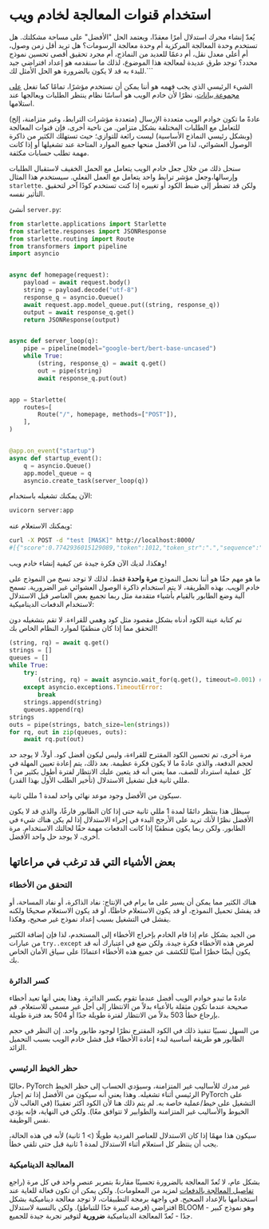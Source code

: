 # استخدام قنوات المعالجة لخادم ويب 

<Tip>

يُعدّ إنشاء محرك استدلال أمرًا معقدًا، ويعتمد الحل "الأفضل" على مساحة مشكلتك. هل تستخدم وحدة المعالجة المركزية أم وحدة معالجة الرسومات؟ هل تريد أقل زمن وصول، أم أعلى معدل نقل، أم دعمًا للعديد من النماذج، أم مجرد تحقيق أقصى تحسين نموذج محدد؟
توجد طرق عديدة لمعالجة هذا الموضوع، لذلك ما سنقدمه هو إعداد افتراضي جيد للبدء به قد لا يكون بالضرورة هو الحل الأمثل لك.```

</Tip> 

الشيء الرئيسي الذي يجب فهمه هو أننا يمكن أن نستخدم مؤشرًا، تمامًا كما تفعل [على مجموعة بيانات](pipeline_tutorial#using-pipelines-on-a-dataset)، نظرًا لأن خادم الويب هو أساسًا نظام ينتظر الطلبات ويعالجها عند استلامها. 

عادةً ما تكون خوادم الويب متعددة الإرسال (متعددة مؤشرات الترابط، وغير متزامنة، إلخ) للتعامل مع الطلبات المختلفة بشكل متزامن. من ناحية أخرى، فإن قنوات المعالجة (وبشكل رئيسي النماذج الأساسية) ليست رائعة للتوازي؛ حيث تستهلك الكثير من ذاكرة الوصول العشوائي، لذا من الأفضل منحها جميع الموارد المتاحة عند تشغيلها أو إذا كانت مهمة تطلب حسابات مكثفة. 

سنحل ذلك من خلال جعل خادم الويب يتعامل مع الحمل الخفيف لاستقبال الطلبات وإرسالها،وجعل مؤشر ترابط واحد يتعامل مع العمل الفعلي. سيستخدم هذا المثال `starlette`. ولكن قد تضطر إلى ضبط الكود أو تغييره إذا كنت تستخدم كودًا آخر لتحقيق التأثير نفسه. 

أنشئ `server.py`: 

```py
from starlette.applications import Starlette
from starlette.responses import JSONResponse
from starlette.routing import Route
from transformers import pipeline
import asyncio


async def homepage(request):
    payload = await request.body()
    string = payload.decode("utf-8")
    response_q = asyncio.Queue()
    await request.app.model_queue.put((string, response_q))
    output = await response_q.get()
    return JSONResponse(output)


async def server_loop(q):
    pipe = pipeline(model="google-bert/bert-base-uncased")
    while True:
        (string, response_q) = await q.get()
        out = pipe(string)
        await response_q.put(out)


app = Starlette(
    routes=[
        Route("/", homepage, methods=["POST"]),
    ],
)


@app.on_event("startup")
async def startup_event():
    q = asyncio.Queue()
    app.model_queue = q
    asyncio.create_task(server_loop(q))
```

الآن يمكنك تشغيله باستخدام: 

```bash
uvicorn server:app
```

ويمكنك الاستعلام عنه: 

```bash
curl -X POST -d "test [MASK]" http://localhost:8000/
#[{"score":0.7742936015129089,"token":1012,"token_str":".","sequence":"test."},...]
```

وهكذا، لديك الآن فكرة جيدة عن كيفية إنشاء خادم ويب! 

ما هو مهم حقًا هو أننا نحمل النموذج **مرة واحدة** فقط، لذلك لا توجد نسخ من النموذج على خادم الويب. بهذه الطريقة، لا يتم استخدام ذاكرة الوصول العشوائي غير الضرورية. تسمح آلية وضع الطابور بالقيام بأشياء متقدمة مثل ربما تجميع بعض العناصر قبل الاستدلال لاستخدام الدفعات الديناميكية: 

<Tip warning={true}>

تم كتابة عينة الكود أدناه بشكل مقصود مثل كود وهمي للقراءة. لا تقم بتشغيله دون التحقق مما إذا كان منطقيًا لموارد النظام الخاص بك! 

</Tip> 

```py
(string, rq) = await q.get()
strings = []
queues = []
while True:
    try:
        (string, rq) = await asyncio.wait_for(q.get(), timeout=0.001) # 1ms
    except asyncio.exceptions.TimeoutError:
        break
    strings.append(string)
    queues.append(rq)
strings
outs = pipe(strings, batch_size=len(strings))
for rq, out in zip(queues, outs):
    await rq.put(out)
```

مرة أخرى، تم تحسين الكود المقترح للقراءة، وليس ليكون أفضل كود. أولاً، لا يوجد حد لحجم الدفعة، والذي عادةً ما لا يكون فكرة عظيمة. بعد ذلك، يتم إعادة تعيين المهلة في كل عملية استرداد للصف، مما يعني أنه قد يتعين عليك الانتظار لفترة أطول بكثير من 1 مللي ثانية قبل تشغيل الاستدلال (تأخير الطلب الأول بهذا القدر). 

سيكون من الأفضل وجود موعد نهائي واحد لمدة 1 مللي ثانية. 

سيظل هذا ينتظر دائمًا لمدة 1 مللي ثانية حتى إذا كان الطابور فارغًا، والذي قد لا يكون الأفضل نظرًا لأنك تريد على الأرجح البدء في إجراء الاستدلال إذا لم يكن هناك شيء في الطابور. ولكن ربما يكون منطقيًا إذا كانت الدفعات مهمة حقًا لحالتك الاستخدام. مرة أخرى، لا يوجد حل واحد الأفضل. 

## بعض الأشياء التي قد ترغب في مراعاتها 

### التحقق من الأخطاء 

هناك الكثير مما يمكن أن يسير على ما يرام في الإنتاج: نفاد الذاكرة، أو نفاد المساحة، أو قد يفشل تحميل النموذج، أو قد يكون الاستعلام خاطئًا، أو قد يكون الاستعلام صحيحًا ولكنه يفشل في التشغيل بسبب إعداد نموذج غير صحيح، وهكذا. 

من الجيد بشكل عام إذا قام الخادم بإخراج الأخطاء إلى المستخدم، لذا فإن إضافة الكثير من عبارات `try..except` لعرض هذه الأخطاء فكرة جيدة. ولكن ضع في اعتبارك أنه قد يكون أيضًا خطرًا أمنيًا للكشف عن جميع هذه الأخطاء اعتمادًا على سياق الأمان الخاص بك. 

### كسر الدائرة 

عادةً ما تبدو خوادم الويب أفضل عندما تقوم بكسر الدائرة. وهذا يعني أنها تعيد أخطاء صحيحة عندما تكون مثقلة بالأعباء بدلاً من الانتظار إلى أجل غير مسمى للاستعلام. قم بإرجاع خطأ 503 بدلاً من الانتظار لفترة طويلة جدًا أو 504 بعد فترة طويلة. 

من السهل نسبيًا تنفيذ ذلك في الكود المقترح نظرًا لوجود طابور واحد. إن النظر في حجم الطابور هو طريقة أساسية لبدء إعادة الأخطاء قبل فشل خادم الويب بسبب التحميل الزائد. 

### حظر الخيط الرئيسي 

حاليًا، PyTorch غير مدرك للأساليب غير المتزامنة، وسيؤدي الحساب إلى حظر الخيط الرئيسي أثناء تشغيله. وهذا يعني أنه سيكون من الأفضل إذا تم إجبار PyTorch على التشغيل على خيط/عملية خاصة به. لم يتم ذلك هنا لأن الكود أكثر تعقيدًا (في الغالب لأن الخيوط والأساليب غير المتزامنة والطوابير لا تتوافق معًا). ولكن في النهاية، فإنه يؤدي نفس الوظيفة. 

سيكون هذا مهمًا إذا كان الاستدلال للعناصر الفردية طويلًا (> 1 ثانية) لأنه في هذه الحالة، يجب أن ينتظر كل استعلام أثناء الاستدلال لمدة 1 ثانية قبل حتى تلقي خطأ. 

### المعالجة الديناميكية 

بشكل عام، لا تُعدّ المعالجة بالضرورة تحسينًا مقارنةً بتمرير عنصر واحد في كل مرة (راجع [تفاصيل المعالجة بالدفعات](./main_classes/pipelines#pipeline-batching) لمزيد من المعلومات).  ولكن يمكن أن تكون فعالة للغاية عند استخدامها  بالإعداد الصحيح. في واجهة برمجة التطبيقات، لا توجد معالجة ديناميكية بشكل افتراضي (فرصة كبيرة جدًا للتباطؤ).  ولكن بالنسبة لاستدلال BLOOM - وهو نموذج كبير جدًا - تُعدّ المعالجة الديناميكية **ضرورية** لتوفير تجربة جيدة للجميع.